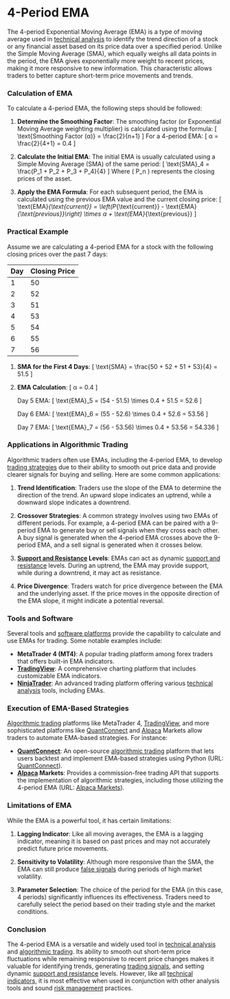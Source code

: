 # 4-Period EMA

The 4-period Exponential Moving Average (EMA) is a type of moving average used in [technical analysis](../t/technical_analysis.md) to identify the trend direction of a stock or any financial asset based on its price data over a specified period. Unlike the Simple Moving Average (SMA), which equally weighs all data points in the period, the EMA gives exponentially more weight to recent prices, making it more responsive to new information. This characteristic allows traders to better capture short-term price movements and trends.

### Calculation of EMA

To calculate a 4-period EMA, the following steps should be followed:

1. **Determine the Smoothing Factor**: The smoothing factor (or Exponential Moving Average weighting multiplier) is calculated using the formula:
   \[
   \text{Smoothing Factor (α)} = \frac{2}{n+1}
   \]
   For a 4-period EMA:
   \[
   α = \frac{2}{4+1} = 0.4
   \]

2. **Calculate the Initial EMA**: The initial EMA is usually calculated using a Simple Moving Average (SMA) of the same period:
   \[
   \text{SMA}_4 = \frac{P_1 + P_2 + P_3 + P_4}{4}
   \]
   Where \( P_n \) represents the closing prices of the asset.

3. **Apply the EMA Formula**: For each subsequent period, the EMA is calculated using the previous EMA value and the current closing price:
   \[
   \text{EMA}_{\text{current}} = \left(P_{\text{current}} - \text{EMA}_{\text{previous}}\right) \times α + \text{EMA}_{\text{previous}}
   \]

### Practical Example

Assume we are calculating a 4-period EMA for a stock with the following closing prices over the past 7 days:

| Day | Closing Price |
|-----|---------------|
| 1   | 50            |
| 2   | 52            |
| 3   | 51            |
| 4   | 53            |
| 5   | 54            |
| 6   | 55            |
| 7   | 56            |

1. **SMA for the First 4 Days**:
   \[
   \text{SMA} = \frac{50 + 52 + 51 + 53}{4} = 51.5
   \]

2. **EMA Calculation**:
   \[
   α = 0.4
   \]

   Day 5 EMA:
   \[
   \text{EMA}_5 = (54 - 51.5) \times 0.4 + 51.5 = 52.6
   \]

   Day 6 EMA:
   \[
   \text{EMA}_6 = (55 - 52.6) \times 0.4 + 52.6 = 53.56
   \]

   Day 7 EMA:
   \[
   \text{EMA}_7 = (56 - 53.56) \times 0.4 + 53.56 = 54.336
   \]

### Applications in Algorithmic Trading

Algorithmic traders often use EMAs, including the 4-period EMA, to develop [trading strategies](../t/trading_strategies.md) due to their ability to smooth out price data and provide clearer signals for buying and selling. Here are some common applications:

1. **Trend Identification**: Traders use the slope of the EMA to determine the direction of the trend. An upward slope indicates an uptrend, while a downward slope indicates a downtrend.

2. **Crossover Strategies**: A common strategy involves using two EMAs of different periods. For example, a 4-period EMA can be paired with a 9-period EMA to generate buy or sell signals when they cross each other. A buy signal is generated when the 4-period EMA crosses above the 9-period EMA, and a sell signal is generated when it crosses below.

3. **[Support and Resistance](../s/support_and_resistance.md) Levels**: EMAs can act as dynamic [support and resistance](../s/support_and_resistance.md) levels. During an uptrend, the EMA may provide support, while during a downtrend, it may act as resistance.

4. **Price Divergence**: Traders watch for price divergence between the EMA and the underlying asset. If the price moves in the opposite direction of the EMA slope, it might indicate a potential reversal.

### Tools and Software

Several tools and [software platforms](../s/software_platforms_for_trading.md) provide the capability to calculate and use EMAs for trading. Some notable examples include:

- **MetaTrader 4 (MT4)**: A popular trading platform among forex traders that offers built-in EMA indicators.
- **[TradingView](../t/tradingview.md)**: A comprehensive charting platform that includes customizable EMA indicators.
- **[NinjaTrader](../n/ninjatrader.md)**: An advanced trading platform offering various [technical analysis](../t/technical_analysis.md) tools, including EMAs.

### Execution of EMA-Based Strategies

[Algorithmic trading](../a/algorithmic_trading.md) platforms like MetaTrader 4, [TradingView](../t/tradingview.md), and more sophisticated platforms like [QuantConnect](../q/quantconnect.md) and [Alpaca](../a/alpaca.md) Markets allow traders to automate EMA-based strategies. For instance:

- **[QuantConnect](../q/quantconnect.md)**: An open-source [algorithmic trading](../a/algorithmic_trading.md) platform that lets users backtest and implement EMA-based strategies using Python (URL: [QuantConnect](https://www.quantconnect.com)).
- **[Alpaca](../a/alpaca.md) Markets**: Provides a commission-free trading API that supports the implementation of algorithmic strategies, including those utilizing the 4-period EMA (URL: [Alpaca Markets](https://alpaca.markets)).

### Limitations of EMA

While the EMA is a powerful tool, it has certain limitations:

1. **Lagging Indicator**: Like all moving averages, the EMA is a lagging indicator, meaning it is based on past prices and may not accurately predict future price movements.

2. **Sensitivity to Volatility**: Although more responsive than the SMA, the EMA can still produce [false signals](../f/false_signals_in_trading.md) during periods of high market volatility.

3. **Parameter Selection**: The choice of the period for the EMA (in this case, 4 periods) significantly influences its effectiveness. Traders need to carefully select the period based on their trading style and the market conditions.

### Conclusion

The 4-period EMA is a versatile and widely used tool in [technical analysis](../t/technical_analysis.md) and [algorithmic trading](../a/algorithmic_trading.md). Its ability to smooth out short-term price fluctuations while remaining responsive to recent price changes makes it valuable for identifying trends, generating [trading signals](../t/trading_signals.md), and setting dynamic [support and resistance](../s/support_and_resistance.md) levels. However, like all [technical indicators](../t/technical_indicators.md), it is most effective when used in conjunction with other analysis tools and sound [risk management](../r/risk_management.md) practices.